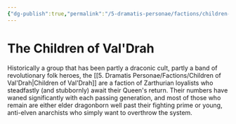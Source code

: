```yaml
---
{"dg-publish":true,"permalink":"/5-dramatis-personae/factions/children-of-val-drah/"}
---
```


# The Children of Val'Drah

Historically a group that has been partly a draconic cult, partly a band of revolutionary folk heroes, the [[5. Dramatis Personae/Factions/Children of Val'Drah\|Children of Val'Drah]] are a faction of Zarthurian loyalists who steadfastly (and stubbornly) await their Queen's return. Their numbers have waned significantly with each passing generation, and most of those who remain are either elder dragonborn well past their fighting prime or young, anti-elven anarchists who simply want to overthrow the system. 